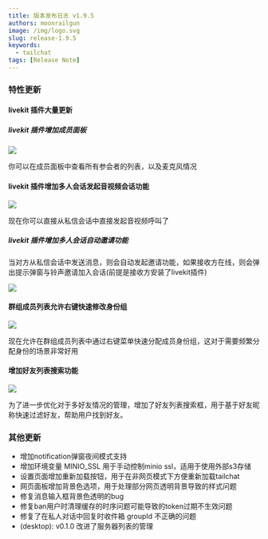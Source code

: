 ```yaml
---
title: 版本发布日志 v1.9.5
authors: moonrailgun
image: /img/logo.svg
slug: release-1.9.5
keywords:
  - tailchat
tags: [Release Note]
---
```


### 特性更新

#### livekit 插件大量更新

##### livekit 插件增加成员面板

![](/img/blog/release-note/v1.9.5/1.png)

你可以在成员面板中查看所有参会者的列表，以及麦克风情况

#### livekit 插件增加多人会话发起音视频会话功能

![](/img/blog/release-note/v1.9.5/2.png)

现在你可以直接从私信会话中直接发起音视频呼叫了

##### livekit 插件增加多人会话自动邀请功能

当对方从私信会话中发送消息，则会自动发起邀请功能，如果接收方在线，则会弹出提示弹窗与铃声邀请加入会话(前提是接收方安装了livekit插件)

![](/img/blog/release-note/v1.9.5/3.png)

#### 群组成员列表允许右键快速修改身份组

![](/img/blog/release-note/v1.9.5/4.png)

现在允许在群组成员列表中通过右键菜单快速分配成员身份组，这对于需要频繁分配身份的场景非常好用

#### 增加好友列表搜索功能

![](/img/blog/release-note/v1.9.5/5.png)

为了进一步优化对于多好友情况的管理，增加了好友列表搜索框，用于基于好友昵称快速过滤好友，帮助用户找到好友。

### 其他更新

- 增加notification弹窗夜间模式支持
- 增加环境变量 MINIO_SSL 用于手动控制minio ssl，适用于使用外部s3存储
- 设置页面增加重新加载按钮，用于在非网页模式下方便重新加载tailchat
- 网页面板增加背景色选项，用于处理部分网页透明背景导致的样式问题
- 修复消息输入框背景色透明的bug
- 修复ban用户时清理缓存的时序问题可能导致的token过期不生效问题
- 修复了在私人对话中回复时收件箱 groupId 不正确的问题
- (desktop): v0.1.0 改进了服务器列表的管理
